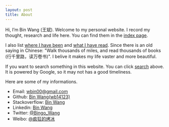 ```yaml
---
layout: post
title: About
---
```


Hi, I’m Bin Wang (王斌). Welcome to my personal website. I record my thought, research and life here. You can find them in the [index page](/).

I also list [where I have been](/travel.html) and [what I have read](/read.html). Since there is an old saying in Chinese: "Walk thousands of miles, and read thousands of books (行千里路，读万卷书)". I belive it makes my life vaster and more beautiful.

If you want to search something in this website. You can click [search](/search.html) above. It is powered by Google, so it may not has a good timeliness.

Here are some of my informations.

+ Email: [wbin00@gmail.com](mailto:wbin00@gmail.com)
+ Github: [Bin Wang(wb14123)](https://github.com/wb14123)
+ Stackoverflow: [Bin Wang](http://stackoverflow.com/users/1068627/bin-wang)
+ Linkedin: [Bin Wang](www.linkedin.com/in/bin-wang-211b9936)
+ Twitter: [@Bingo_Wang](https://twitter.com/Bingo_Wang)
+ Weibo: [@疯狂的烤冰](https://weibo.com/kaobing)
